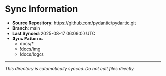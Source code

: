 # Sync Information

- **Source Repository**: https://github.com/pydantic/pydantic.git
- **Branch**: main
- **Last Synced**: 2025-08-17 06:09:00 UTC
- **Sync Patterns**:
  - docs/*
  - !docs/img
  - !docs/logos

---
*This directory is automatically synced. Do not edit files directly.*
